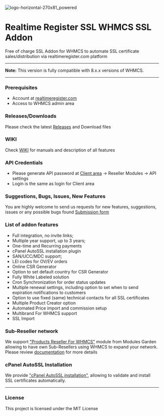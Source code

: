 ![logo-horizontal-270x81_powered](https://github.com/gogetssl/whmcs-addon/assets/36668842/e48a2918-bb30-46bb-9f56-19e040ea5fea)
# Realtime Register SSL WHMCS SSL Addon
Free of charge SSL Addon for WHMCS to automate SSL certificate sales/distribution via realtimeregister.com platform

***
**Note:** This version is fully compatible with 8.x.x versions of WHMCS.
***

### Prerequisites
- Account at [realtimeregister.com](https://realtimeregister.com)
- Access to WHMCS admin area

### Releases/Downloads
Please check the latest [Releases](https://github.com/realtimeregister/whmcs-ssl-addon/releases) and Download files 

### WIKI
Check [WIKI](https://github.com/realtimeregister/whmcs-ssl-addon/wiki) for manuals and description of all features

### API Credentials
- Please generate API password at [Client area](https://dm.realtimeregister.com) -> Reseller Modules -> API settings
- Login is the same as login for Client area

### Suggestions, Bugs, Issues, New Features
You are highly welcome to send us requests for new features, suggestions, issues or any possible bugs found
[Submission form](https://github.com/gogetssl/whmcs-addon/issues/new/choose)

### List of addon features
- Full integration, no invite links;
- Multiple year support, up to 3 years;
- One-time and Recurring payments
- cPanel AutoSSL installation plugin
- SAN/UCC/MDC support;
- LEI codes for OV/EV orders
- Online CSR Generator
- Option to set default country for CSR Generator
- Fully White Labeled solution
- Cron Synchronization for order status updates
- Multiple renewal settings, including option to set when to send expiration notifications to customers
- Option to use fixed (same) technical contacts for all SSL certificates
- Multiple Product Creator option
- Automated Price import and commission setup
- Multibrand For WHMCS support
- SSL Import

### Sub-Reseller network
We support ["Products Reseller For WHMCS"](https://www.modulesgarden.com/products/whmcs/products-reseller#features) module from Modules Garden allowing to have own Sub-Resellers using WHMCS to expand your network. Please review [documentation](https://github.com/gogetssl/whmcs-addon/wiki/Sub-Resellers-module) for more details

### cPanel AutoSSL Installation 
We provide ["cPanel AutoSSL installation"](https://github.com/gogetssl/whmcs-addon/wiki/cPanel-AutoSSL), allowing to validate and install SSL certificates automatically. 
***

### License
This project is licensed under the MIT License


